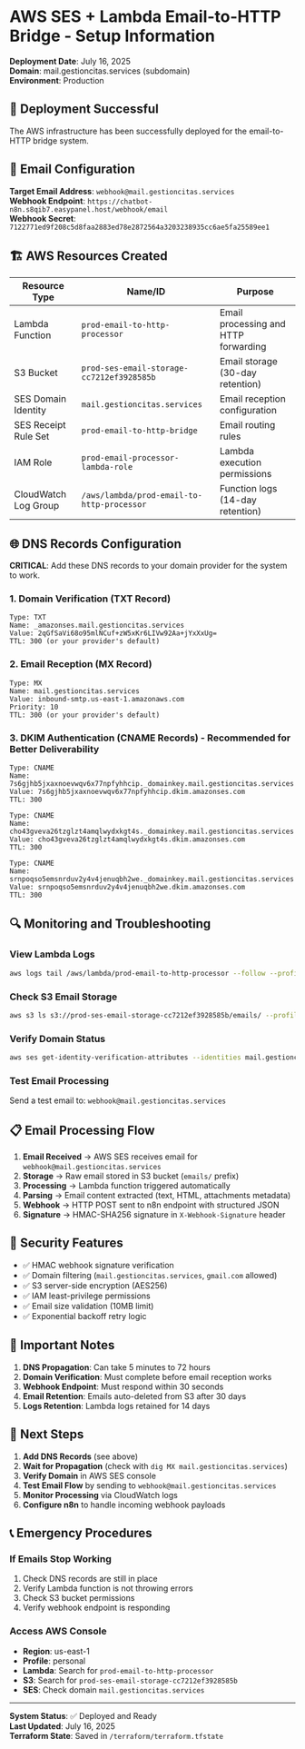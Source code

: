 # AWS SES + Lambda Email-to-HTTP Bridge - Setup Information

**Deployment Date**: July 16, 2025  
**Domain**: mail.gestioncitas.services (subdomain)  
**Environment**: Production

## 🎉 Deployment Successful

The AWS infrastructure has been successfully deployed for the email-to-HTTP bridge system.

## 📧 Email Configuration

**Target Email Address**: `webhook@mail.gestioncitas.services`  
**Webhook Endpoint**: `https://chatbot-n8n.s8qib7.easypanel.host/webhook/email`  
**Webhook Secret**: `7122771ed9f208c5d8faa2883ed78e2872564a3203238935cc6ae5fa25589ee1`

## 🏗️ AWS Resources Created

| Resource Type | Name/ID | Purpose |
|---------------|---------|---------|
| Lambda Function | `prod-email-to-http-processor` | Email processing and HTTP forwarding |
| S3 Bucket | `prod-ses-email-storage-cc7212ef3928585b` | Email storage (30-day retention) |
| SES Domain Identity | `mail.gestioncitas.services` | Email reception configuration |
| SES Receipt Rule Set | `prod-email-to-http-bridge` | Email routing rules |
| IAM Role | `prod-email-processor-lambda-role` | Lambda execution permissions |
| CloudWatch Log Group | `/aws/lambda/prod-email-to-http-processor` | Function logs (14-day retention) |

## 🌐 DNS Records Configuration

**CRITICAL**: Add these DNS records to your domain provider for the system to work.

### 1. Domain Verification (TXT Record)
```
Type: TXT
Name: _amazonses.mail.gestioncitas.services
Value: 2qGfSaVi68o95mlNCuf+zW5xKr6LIVw92Aa+jYxXxUg=
TTL: 300 (or your provider's default)
```

### 2. Email Reception (MX Record)
```
Type: MX
Name: mail.gestioncitas.services
Value: inbound-smtp.us-east-1.amazonaws.com
Priority: 10
TTL: 300 (or your provider's default)
```

### 3. DKIM Authentication (CNAME Records) - Recommended for Better Deliverability
```
Type: CNAME
Name: 7s6gjhb5jxaxnoevwqv6x77npfyhhcip._domainkey.mail.gestioncitas.services
Value: 7s6gjhb5jxaxnoevwqv6x77npfyhhcip.dkim.amazonses.com
TTL: 300

Type: CNAME
Name: cho43gveva26tzglzt4amqlwydxkgt4s._domainkey.mail.gestioncitas.services  
Value: cho43gveva26tzglzt4amqlwydxkgt4s.dkim.amazonses.com
TTL: 300

Type: CNAME
Name: srnpoqso5emsnrduv2y4v4jenuqbh2we._domainkey.mail.gestioncitas.services
Value: srnpoqso5emsnrduv2y4v4jenuqbh2we.dkim.amazonses.com
TTL: 300
```

## 🔍 Monitoring and Troubleshooting

### View Lambda Logs
```bash
aws logs tail /aws/lambda/prod-email-to-http-processor --follow --profile personal
```

### Check S3 Email Storage
```bash
aws s3 ls s3://prod-ses-email-storage-cc7212ef3928585b/emails/ --profile personal
```

### Verify Domain Status
```bash
aws ses get-identity-verification-attributes --identities mail.gestioncitas.services --profile personal
```

### Test Email Processing
Send a test email to: `webhook@mail.gestioncitas.services`

## 📋 Email Processing Flow

1. **Email Received** → AWS SES receives email for `webhook@mail.gestioncitas.services`
2. **Storage** → Raw email stored in S3 bucket (`emails/` prefix)
3. **Processing** → Lambda function triggered automatically
4. **Parsing** → Email content extracted (text, HTML, attachments metadata)
5. **Webhook** → HTTP POST sent to n8n endpoint with structured JSON
6. **Signature** → HMAC-SHA256 signature in `X-Webhook-Signature` header

## 🔐 Security Features

- ✅ HMAC webhook signature verification
- ✅ Domain filtering (`mail.gestioncitas.services`, `gmail.com` allowed)
- ✅ S3 server-side encryption (AES256)
- ✅ IAM least-privilege permissions
- ✅ Email size validation (10MB limit)
- ✅ Exponential backoff retry logic

## 🚨 Important Notes

1. **DNS Propagation**: Can take 5 minutes to 72 hours
2. **Domain Verification**: Must complete before email reception works
3. **Webhook Endpoint**: Must respond within 30 seconds
4. **Email Retention**: Emails auto-deleted from S3 after 30 days
5. **Logs Retention**: Lambda logs retained for 14 days

## 🔄 Next Steps

1. **Add DNS Records** (see above)
2. **Wait for Propagation** (check with `dig MX mail.gestioncitas.services`)
3. **Verify Domain** in AWS SES console
4. **Test Email Flow** by sending to `webhook@mail.gestioncitas.services`
5. **Monitor Processing** via CloudWatch logs
6. **Configure n8n** to handle incoming webhook payloads

## 📞 Emergency Procedures

### If Emails Stop Working
1. Check DNS records are still in place
2. Verify Lambda function is not throwing errors
3. Check S3 bucket permissions
4. Verify webhook endpoint is responding

### Access AWS Console
- **Region**: us-east-1
- **Profile**: personal
- **Lambda**: Search for `prod-email-to-http-processor`
- **S3**: Search for `prod-ses-email-storage-cc7212ef3928585b`
- **SES**: Check domain `mail.gestioncitas.services`

---

**System Status**: ✅ Deployed and Ready  
**Last Updated**: July 16, 2025  
**Terraform State**: Saved in `/terraform/terraform.tfstate`
